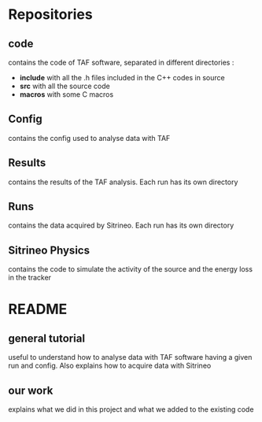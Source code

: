 # Repositories

## code
contains the code of TAF software, separated in different directories :
- **include** with all the .h files included in the C++ codes in source
- **src** with all the source code
- **macros** with some C macros

## Config
contains the config used to analyse data with TAF

## Results
contains the results of the TAF analysis. Each run has its own directory

## Runs
contains the data acquired by Sitrineo. Each run has its own directory

## Sitrineo Physics
contains the code to simulate the activity of the source and the energy loss in the tracker

# README

## general tutorial

useful to understand how to analyse data with TAF software having a given run and config. Also explains how to acquire data with Sitrineo

## our work

explains what we did in this project and what we added to the existing code
